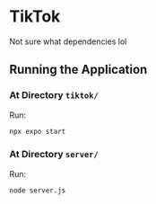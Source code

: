 # TikTok

Not sure what dependencies lol

## Running the Application

### At Directory `tiktok/`

Run:

```sh
npx expo start
```

### At Directory `server/`

Run:

```sh
node server.js
```
